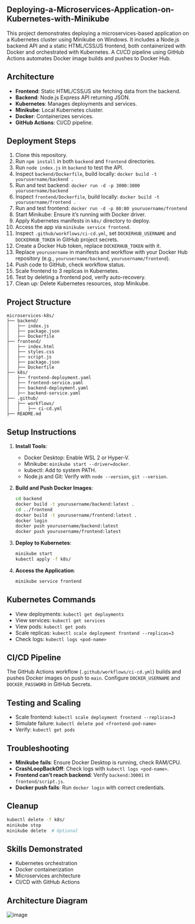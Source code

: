 ## Deploying-a-Microservices-Application-on-Kubernetes-with-Minikube
This project demonstrates deploying a microservices-based application on a Kubernetes cluster using Minikube on Windows. It includes a Node.js backend API and a static HTML/CSS/JS frontend, both containerized with Docker and orchestrated with Kubernetes. A CI/CD pipeline using GitHub Actions automates Docker image builds and pushes to Docker Hub.

## Architecture

- **Frontend**: Static HTML/CSS/JS site fetching data from the backend.
- **Backend**: Node.js Express API returning JSON.
- **Kubernetes**: Manages deployments and services.
- **Minikube**: Local Kubernetes cluster.
- **Docker**: Containerizes services.
- **GitHub Actions**: CI/CD pipeline.

## Deployment Steps

1. Clone this repository.  
2. Run `npm install` in both `backend` and `frontend` directories.  
3. Run `node index.js` in `backend` to test the API.  
4. Inspect `backend/Dockerfile`, build locally: `docker build -t yourusername/backend .`  
5. Run and test backend: `docker run -d -p 3000:3000 yourusername/backend`  
6. Inspect `frontend/Dockerfile`, build locally: `docker build -t yourusername/frontend .`  
7. Run and test frontend: `docker run -d -p 80:80 yourusername/frontend`  
8. Start Minikube: Ensure it’s running with Docker driver.  
9. Apply Kubernetes manifests in `k8s/` directory to deploy.  
10. Access the app via `minikube service frontend`.  
11. Inspect `.github/workflows/ci-cd.yml`, set `DOCKERHUB_USERNAME` and `DOCKERHUB_TOKEN` in GitHub project secrets.  
12. Create a Docker Hub token, replace `DOCKERHUB_TOKEN` with it.  
13. Replace `yourusername` in manifests and workflow with your Docker Hub repository (e.g., `yourusername/backend`, `yourusername/frontend`).  
14. Push code to GitHub, check workflow status.  
15. Scale frontend to 3 replicas in Kubernetes.  
16. Test by deleting a frontend pod, verify auto-recovery.  
17. Clean up: Delete Kubernetes resources, stop Minikube.

## Project Structure

```
microservices-k8s/
├── backend/
│   ├── index.js
│   ├── package.json
│   ├── Dockerfile
├── frontend/
│   ├── index.html
│   ├── styles.css
│   ├── script.js
│   ├── package.json
│   ├── Dockerfile
├── k8s/
│   ├── frontend-deployment.yaml
│   ├── frontend-service.yaml
│   ├── backend-deployment.yaml
│   ├── backend-service.yaml
├── .github/
│   ├── workflows/
│   │   ├── ci-cd.yml
├── README.md
```
## Setup Instructions

1. **Install Tools**:

   - Docker Desktop: Enable WSL 2 or Hyper-V.
   - Minikube: `minikube start --driver=docker`.
   - kubectl: Add to system PATH.
   - Node.js and Git: Verify with `node --version`, `git --version`.

2. **Build and Push Docker Images**:

   ```bash
   cd backend
   docker build -t yourusername/backend:latest .
   cd ../frontend
   docker build -t yourusername/frontend:latest .
   docker login
   docker push yourusername/backend:latest
   docker push yourusername/frontend:latest
   ```
3. **Deploy to Kubernetes**:

   ```bash
   minikube start
   kubectl apply -f k8s/
   ```

4. **Access the Application**:

   ```bash
   minikube service frontend
   ```

## Kubernetes Commands

- View deployments: `kubectl get deployments`
- View services: `kubectl get services`
- View pods: `kubectl get pods`
- Scale replicas: `kubectl scale deployment frontend --replicas=3`
- Check logs: `kubectl logs <pod-name>`

## CI/CD Pipeline

The GitHub Actions workflow (`.github/workflows/ci-cd.yml`) builds and pushes Docker images on push to `main`. Configure `DOCKER_USERNAME` and `DOCKER_PASSWORD` in GitHub Secrets.

## Testing and Scaling

- Scale frontend: `kubectl scale deployment frontend --replicas=3`
- Simulate failure: `kubectl delete pod <frontend-pod-name>`
- Verify: `kubectl get pods`

## Troubleshooting

- **Minikube fails**: Ensure Docker Desktop is running, check RAM/CPU.
- **CrashLoopBackOff**: Check logs with `kubectl logs <pod-name>`.
- **Frontend can’t reach backend**: Verify `backend:30001` in `frontend/script.js`.
- **Docker push fails**: Run `docker login` with correct credentials.

## Cleanup

```bash
kubectl delete -f k8s/
minikube stop
minikube delete  # Optional
```

## Skills Demonstrated

- Kubernetes orchestration
- Docker containerization
- Microservices architecture
- CI/CD with GitHub Actions

## Architecture Diagram
![image](https://github.com/user-attachments/assets/55c4c52e-2c38-4c21-87fe-dd627e7ea923)

